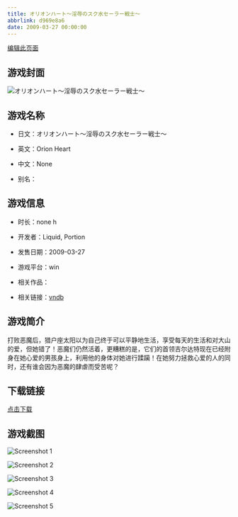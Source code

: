 ```yaml
---
title: オリオンハート～淫辱のスク水セーラー戦士～
abbrlink: d969e8a6
date: 2009-03-27 00:00:00
---
```

[编辑此页面](https://github.com/ACG-3/ADV3-source/blob/main/source/_posts/games/%E3%82%AA%E3%83%AA%E3%82%AA%E3%83%B3%E3%83%8F%E3%83%BC%E3%83%88%EF%BD%9E%E6%B7%AB%E8%BE%B1%E3%81%AE%E3%82%B9%E3%82%AF%E6%B0%B4%E3%82%BB%E3%83%BC%E3%83%A9%E3%83%BC%E6%88%A6%E5%A3%AB%EF%BD%9E.md)

## 游戏封面

![オリオンハート～淫辱のスク水セーラー戦士～](https://pan.timero.xyz/d/onedrive/img_lib_001/%E3%82%AA%E3%83%AA%E3%82%AA%E3%83%B3%E3%83%8F%E3%83%BC%E3%83%88%EF%BD%9E%E6%B7%AB%E8%BE%B1%E3%81%AE%E3%82%B9%E3%82%AF%E6%B0%B4%E3%82%BB%E3%83%BC%E3%83%A9%E3%83%BC%E6%88%A6%E5%A3%AB%EF%BD%9E_cover.avif)


## 游戏名称

- 日文：オリオンハート～淫辱のスク水セーラー戦士～
- 英文：Orion Heart
- 中文：None

- 别名：


## 游戏信息

- 时长：none h
- 开发者：Liquid, Portion
- 发售日期：2009-03-27
- 游戏平台：win
- 相关作品：

- 相关链接：[vndb](https://vndb.org/v6662)


## 游戏简介

打败恶魔后，猎户座太阳以为自己终于可以平静地生活，享受每天的生活和对大山的爱，但她错了！恶魔们仍然活着，更糟糕的是，它们的首领吉尔达特现在已经附身在她心爱的男孩身上，利用他的身体对她进行蹂躏！在她努力拯救心爱的人的同时，还有谁会因为恶魔的肆虐而受苦呢？




## 下载链接

[点击下载](https://pan.timero.xyz/onedrive/adv_lib_001/%E3%82%AA%E3%83%AA%E3%82%AA%E3%83%B3%E3%83%8F%E3%83%BC%E3%83%88%EF%BD%9E%E6%B7%AB%E8%BE%B1%E3%81%AE%E3%82%B9%E3%82%AF%E6%B0%B4%E3%82%BB%E3%83%BC%E3%83%A9%E3%83%BC%E6%88%A6%E5%A3%AB%EF%BD%9E)


## 游戏截图


![Screenshot 1](https://pan.timero.xyz/d/onedrive/img_lib_001/%E3%82%AA%E3%83%AA%E3%82%AA%E3%83%B3%E3%83%8F%E3%83%BC%E3%83%88%EF%BD%9E%E6%B7%AB%E8%BE%B1%E3%81%AE%E3%82%B9%E3%82%AF%E6%B0%B4%E3%82%BB%E3%83%BC%E3%83%A9%E3%83%BC%E6%88%A6%E5%A3%AB%EF%BD%9E_Screenshot_1.avif)

![Screenshot 2](https://pan.timero.xyz/d/onedrive/img_lib_001/%E3%82%AA%E3%83%AA%E3%82%AA%E3%83%B3%E3%83%8F%E3%83%BC%E3%83%88%EF%BD%9E%E6%B7%AB%E8%BE%B1%E3%81%AE%E3%82%B9%E3%82%AF%E6%B0%B4%E3%82%BB%E3%83%BC%E3%83%A9%E3%83%BC%E6%88%A6%E5%A3%AB%EF%BD%9E_Screenshot_2.avif)

![Screenshot 3](https://pan.timero.xyz/d/onedrive/img_lib_001/%E3%82%AA%E3%83%AA%E3%82%AA%E3%83%B3%E3%83%8F%E3%83%BC%E3%83%88%EF%BD%9E%E6%B7%AB%E8%BE%B1%E3%81%AE%E3%82%B9%E3%82%AF%E6%B0%B4%E3%82%BB%E3%83%BC%E3%83%A9%E3%83%BC%E6%88%A6%E5%A3%AB%EF%BD%9E_Screenshot_3.avif)

![Screenshot 4](https://pan.timero.xyz/d/onedrive/img_lib_001/%E3%82%AA%E3%83%AA%E3%82%AA%E3%83%B3%E3%83%8F%E3%83%BC%E3%83%88%EF%BD%9E%E6%B7%AB%E8%BE%B1%E3%81%AE%E3%82%B9%E3%82%AF%E6%B0%B4%E3%82%BB%E3%83%BC%E3%83%A9%E3%83%BC%E6%88%A6%E5%A3%AB%EF%BD%9E_Screenshot_4.avif)

![Screenshot 5](https://pan.timero.xyz/d/onedrive/img_lib_001/%E3%82%AA%E3%83%AA%E3%82%AA%E3%83%B3%E3%83%8F%E3%83%BC%E3%83%88%EF%BD%9E%E6%B7%AB%E8%BE%B1%E3%81%AE%E3%82%B9%E3%82%AF%E6%B0%B4%E3%82%BB%E3%83%BC%E3%83%A9%E3%83%BC%E6%88%A6%E5%A3%AB%EF%BD%9E_Screenshot_5.avif)

